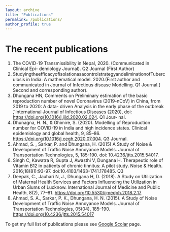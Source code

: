 ```yaml
---
layout: archive
title: "Publications"
permalink: /publications/
author_profile: true
---
```

The recent publications
========================
1. The COVID-19 Transmissibility in Nepal, 2020. (Communicated in Clinical Epi- demiology Journal). Q2 Journal (First Author)
2. StudyingtheefficacyofisolationasacontrolstrategyandeliminationofTuberculosis in India: A mathematical model. 2020.(First author and communicated in Journal of Infectious disease Modelling. Q1 Journal.( Second and corresponding author).
3. Dhungana HN, Comments on  ̈Preliminary estimation of the basic reproduction number of novel Coronavirus (2019-nCoV) in China, from 2019 to 2020: A data- driven Analysis in the early phase of the outbreak ̈, International Journal of Infectious Diseases (2020), doi: https://doi.org/10.1016/j.ijid.2020.02.024. Q1 Jour- nal.
4. Dhunagna, H. N., & Ghimire, S. (2020). Modelling of Reproduction number for COVID-19 in India and high incidence states. Clinical epidemiology and global health, 9, 85–86. https://doi.org/10.1016/j.cegh.2020.07.004. Q3 Journal.
5. Ahmad, S. , Sarkar, P. and Dhungana, H. (2015) A Study of Noise & Development of Traffic Noise Annoyance Models. Journal of Transportation Technologies, 5, 185-190. doi: 10.4236/jtts.2015.54017.
6. Singh C, Kawatra R, Gupta J, Awasthi V, Dungana H. Therapeutic role of Vitamin B12 in patients of chronic tinnitus: A pilot study. Noise & Health. 2016;18(81):93-97. doi:10.4103/1463-1741.178485. Q3
7. Deepak, C., Jauhari N, J., Dhungana H, D. (2018). A Study on Utilization of Maternal Health Services and Factors Influencing the Utilization in Urban Slums of Lucknow. International Journal of Medicine and Public Health, 8(2), 77–81. https://doi.org/10.5530/ijmedph.2018.2.17
8. Ahmad, S. A., Sarkar, P. K., Dhungana, H. N. (2015). A Study of Noise Development of Traffic Noise Annoyance Models. Journal of Transportation Technologies, 05(04), 185–190. https://doi.org/10.4236/jtts.2015.54017




 <p> To get my full list of publications please see <a href = "https://scholar.google.com/citations?user=gEnSbEEAAAAJ&hl=en" target="_blank">Google Scolar</a> page.


